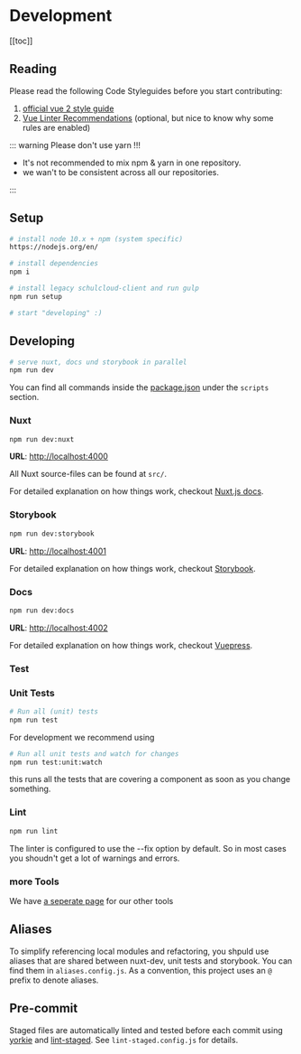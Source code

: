 # Development

[[toc]]

## Reading

Please read the following Code Styleguides before you start contributing:

1. [official vue 2 style guide](https://vuejs.org/v2/style-guide/)
1. [Vue Linter Recommendations](https://eslint.vuejs.org/user-guide/) (optional, but nice to know why some rules are enabled)

::: warning Please don't use yarn !!!

- It's not recommended to mix npm & yarn in one repository.
- we wan't to be consistent across all our repositories.

:::

## Setup

```bash
# install node 10.x + npm (system specific)
https://nodejs.org/en/

# install dependencies
npm i

# install legacy schulcloud-client and run gulp
npm run setup

# start "developing" :)
```

## Developing

```bash
# serve nuxt, docs und storybook in parallel
npm run dev
```

You can find all commands inside the [package.json](https://github.com/schul-cloud/nuxt-client/blob/develop/package.json) under the `scripts` section.

### Nuxt

```bash
npm run dev:nuxt
```

**URL**: [http://localhost:4000](http://localhost:4000)

All Nuxt source-files can be found at `src/`.

For detailed explanation on how things work, checkout [Nuxt.js docs](https://nuxtjs.org).

### Storybook

```bash
npm run dev:storybook
```

**URL**: [http://localhost:4001](http://localhost:4001)

For detailed explanation on how things work, checkout [Storybook](https://storybook.js.org/).

### Docs

```bash
npm run dev:docs
```

**URL**: [http://localhost:4002](http://localhost:4002)

For detailed explanation on how things work, checkout [Vuepress](https://vuepress.vuejs.org/guide/).

### Test

### Unit Tests

```bash
# Run all (unit) tests
npm run test
```

For development we recommend using

```bash
# Run all unit tests and watch for changes
npm run test:unit:watch
```

this runs all the tests that are covering a component as soon as you change something.

### Lint

```bash
npm run lint
```

The linter is configured to use the --fix option by default. So in most cases you shoudn't get a lot of warnings and errors.

### more Tools

We have [a seperate page](/4-Tools.md) for our other tools

## Aliases

To simplify referencing local modules and refactoring, you shpuld use aliases that are shared between nuxt-dev, unit tests and storybook. You can find them in `aliases.config.js`. As a convention, this project uses an `@` prefix to denote aliases.

## Pre-commit

Staged files are automatically linted and tested before each commit using [yorkie](https://www.npmjs.com/package/yorkie) and [lint-staged](https://github.com/okonet/lint-staged). See `lint-staged.config.js` for details.
